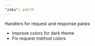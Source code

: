 ```yaml
---
"zaku": patch
---
```


Handlers for request and response panes

- Improve colors for dark theme
- Fix request method colors
